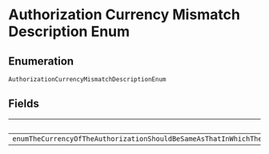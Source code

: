 
# Authorization Currency Mismatch Description Enum

## Enumeration

`AuthorizationCurrencyMismatchDescriptionEnum`

## Fields

| Name |
|  --- |
| `enumTheCurrencyOfTheAuthorizationShouldBeSameAsThatInWhichTheOrderWasCreatedAndApprovedByThePayerPleaseCheckTheCurrencyCodeAndTryAgain` |

